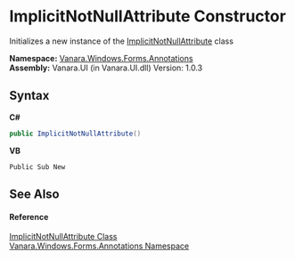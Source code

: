 # ImplicitNotNullAttribute Constructor 
 

Initializes a new instance of the <a href="2b377d1c-d113-c441-64e7-1f3bf70822f8">ImplicitNotNullAttribute</a> class

**Namespace:**&nbsp;<a href="600255aa-5477-7018-00f3-14fce5adebc9">Vanara.Windows.Forms.Annotations</a><br />**Assembly:**&nbsp;Vanara.UI (in Vanara.UI.dll) Version: 1.0.3

## Syntax

**C#**<br />
``` C#
public ImplicitNotNullAttribute()
```

**VB**<br />
``` VB
Public Sub New
```


## See Also


#### Reference
<a href="2b377d1c-d113-c441-64e7-1f3bf70822f8">ImplicitNotNullAttribute Class</a><br /><a href="600255aa-5477-7018-00f3-14fce5adebc9">Vanara.Windows.Forms.Annotations Namespace</a><br />